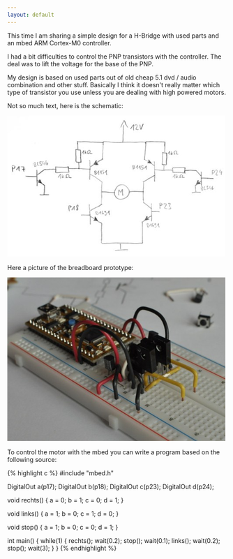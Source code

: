 ```yaml
---
layout: default
---
```

This time I am sharing a simple design for a H-Bridge with used parts and an mbed ARM Cortex-M0 controller.

I had a bit difficulties to control the PNP transistors with the controller. The deal was to lift the voltage for the base of the PNP.

My design is based on used parts out of old cheap 5.1 dvd / audio combination and other stuff. Basically I think it doesn't really matter which type of transistor you use unless you are dealing with high powered motors.

Not so much text, here is the schematic:

![](/assets/img/posts/mbed-h-bridge/schematic.jpg)

Here a picture of the breadboard prototype:

![](/assets/img/posts/mbed-h-bridge/breadboard.jpg)

To control the motor with the mbed you can write a program based on the following source:

{% highlight c %}
#include "mbed.h"

DigitalOut a(p17);
DigitalOut b(p18);
DigitalOut c(p23);
DigitalOut d(p24);

void rechts() {
    a = 0;
    b = 1;
    c = 0;
    d = 1;
}

void links() {
    a = 1;
    b = 0;
    c = 1;
    d = 0;
}

void stop() {
    a = 1;
    b = 0;
    c = 0;
    d = 1;
}
    

int main() {
    while(1) {
    rechts();
    wait(0.2);
    stop();
    wait(0.1);
    links();
    wait(0.2);
    stop();
    wait(3);
    }
}
{% endhighlight %}
